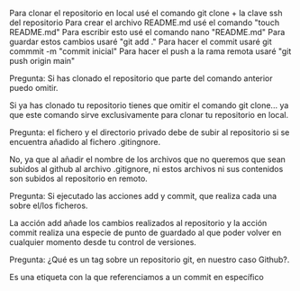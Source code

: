 Para clonar el repositorio en local usé el comando git clone + la clave ssh del repositorio
Para crear el archivo README.md usé el comando "touch README.md"
Para escribir esto usé el comando nano "README.md"
Para guardar estos cambios usaré "git add ."
Para hacer el commit usaré git commmit -m "commit inicial"
Para hacer el push a la rama remota usaré "git push origin main"



Pregunta: Si has clonado el repositorio que parte del comando anterior puedo omitir.

Si ya has clonado tu repositorio tienes que omitir el comando git clone... ya que este comando sirve exclusivamente para clonar tu repositorio en local.



Pregunta: el fichero y el directorio privado debe de subir al repositorio si se encuentra añadido al fichero .gitingnore. 

No, ya que al añadir el nombre de los archivos que no queremos que sean subidos al github al archivo .gitignore, ni estos archivos ni sus contenidos son subidos al repositorio en remoto.



Pregunta: Si ejecutado las acciones add y commit, que realiza cada una sobre el/los ficheros.

La acción add añade los cambios realizados al repositorio y la acción
commit realiza una especie de punto de guardado al que poder volver en cualquier momento desde tu control de versiones.



Pregunta: ¿Qué es un tag sobre un repositorio git, en nuestro caso Github?.

Es una etiqueta con la que referenciamos a un commit en específico


